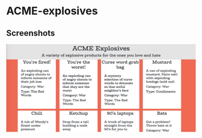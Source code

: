 # ACME-explosives

 ## Screenshots
![image of ACME](https://raw.githubusercontent.com/sarah-weatherbee/ACME-explosives/master/src/styles/screenshots/ACME_shot.png)